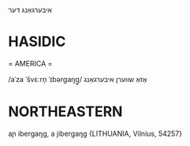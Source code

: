 איבערגאַנג
דער

HASIDIC
=======
= AMERICA = 

/aˈza ˈšvɛːrn̩ ˈɪbərgaŋg̥/ אַזאַ שווערן איבערגאַנג

NORTHEASTERN
==============

aɲ ibergaŋg, a jibergaŋg {LITHUANIA, Vilnius, 54257}